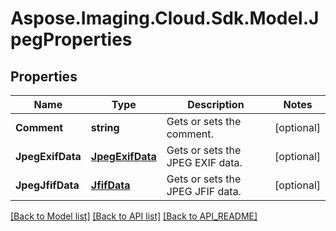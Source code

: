 # Aspose.Imaging.Cloud.Sdk.Model.JpegProperties
## Properties

Name | Type | Description | Notes
------------ | ------------- | ------------- | -------------
**Comment** | **string** | Gets or sets the comment. | [optional] 
**JpegExifData** | [**JpegExifData**](JpegExifData.md) | Gets or sets the JPEG EXIF data. | [optional] 
**JpegJfifData** | [**JfifData**](JfifData.md) | Gets or sets the JPEG JFIF data. | [optional] 

[[Back to Model list]](API_README.md#documentation-for-models) [[Back to API list]](API_README.md#documentation-for-api-endpoints) [[Back to API_README]](API_README.md)


